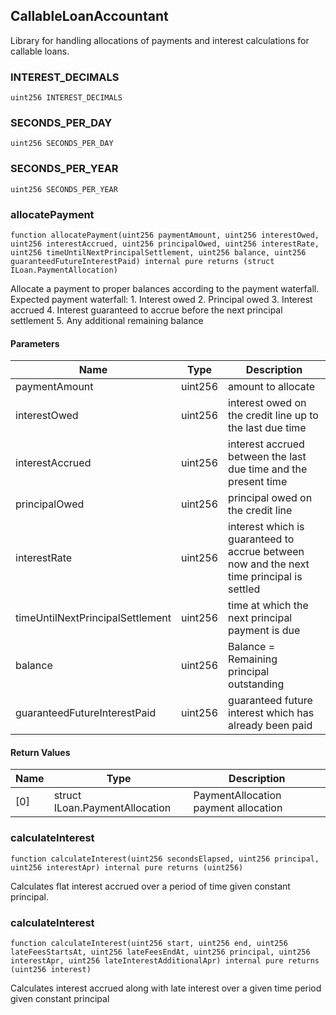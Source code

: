 ## CallableLoanAccountant

Library for handling allocations of payments and interest calculations
        for callable loans.

### INTEREST_DECIMALS

```solidity
uint256 INTEREST_DECIMALS
```

### SECONDS_PER_DAY

```solidity
uint256 SECONDS_PER_DAY
```

### SECONDS_PER_YEAR

```solidity
uint256 SECONDS_PER_YEAR
```

### allocatePayment

```solidity
function allocatePayment(uint256 paymentAmount, uint256 interestOwed, uint256 interestAccrued, uint256 principalOwed, uint256 interestRate, uint256 timeUntilNextPrincipalSettlement, uint256 balance, uint256 guaranteedFutureInterestPaid) internal pure returns (struct ILoan.PaymentAllocation)
```

Allocate a payment to proper balances according to the payment waterfall.
        Expected payment waterfall:
        1. Interest owed
        2. Principal owed
        3. Interest accrued
        4. Interest guaranteed to accrue before the next principal settlement
        5. Any additional remaining balance

#### Parameters

| Name | Type | Description |
| ---- | ---- | ----------- |
| paymentAmount | uint256 | amount to allocate |
| interestOwed | uint256 | interest owed on the credit line up to the last due time |
| interestAccrued | uint256 | interest accrued between the last due time and the present time |
| principalOwed | uint256 | principal owed on the credit line |
| interestRate | uint256 | interest which is guaranteed to accrue between now and                      the next time principal is settled |
| timeUntilNextPrincipalSettlement | uint256 | time at which the next principal payment is due |
| balance | uint256 | Balance = Remaining principal outstanding |
| guaranteedFutureInterestPaid | uint256 | guaranteed future interest which has already been paid |

#### Return Values

| Name | Type | Description |
| ---- | ---- | ----------- |
| [0] | struct ILoan.PaymentAllocation | PaymentAllocation payment allocation |

### calculateInterest

```solidity
function calculateInterest(uint256 secondsElapsed, uint256 principal, uint256 interestApr) internal pure returns (uint256)
```

Calculates flat interest accrued over a period of time given constant principal.

### calculateInterest

```solidity
function calculateInterest(uint256 start, uint256 end, uint256 lateFeesStartsAt, uint256 lateFeesEndAt, uint256 principal, uint256 interestApr, uint256 lateInterestAdditionalApr) internal pure returns (uint256 interest)
```

Calculates interest accrued along with late interest over a given time period given constant principal

